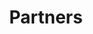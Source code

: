 ---
title: Partners
description: We are always looking to work with like-minded individuals and companies. The old adage of two heads are better than one is so true. How can we help you?
---